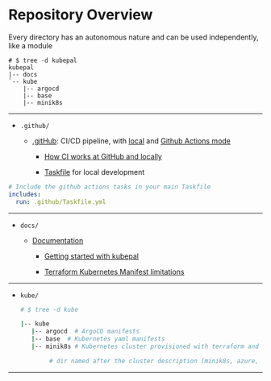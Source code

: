 # Repository Overview

Every directory has an autonomous nature and can be used independently, like a module

```shell
# $ tree -d kubepal
kubepal
|-- docs
`-- kube
    |-- argocd
    |-- base
    |-- minik8s

```

---

<!-- textlint-disable -->

- `.github/`

  - [.gitHub](/.github/): CI/CD pipeline, with [local](/Taskfile.yaml) and [Github Actions mode](/.github/workflows/ci.yml)

    - [How CI works at GitHub and locally](/.github/gh_actions.md)

    - [Taskfile](https://taskfile.dev/#/) for local development

<!-- textlint-enable -->

```yml
# Include the github actions tasks in your main Taskfile
includes:
  run: .github/Taskfile.yml
```

---

- `docs/`

  - [Documentation](/docs/)

    - [Getting started with kubepal](/docs/kubepal_start_here.md)

    - [Terraform Kubernetes Manifest limitations](/docs/terraform_kubernetes_manifest.md)

---

- `kube/`

  ```bash
  # $ tree -d kube

  |-- kube
     |-- argocd  # ArgoCD manifests
     |-- base  # Kubernetes yaml manifests
     |-- minik8s # Kubernetes cluster provisioned with terraform and helm charts

          # dir named after the cluster description (minik8s, azure, gke, eks, etc)
  ```

---
